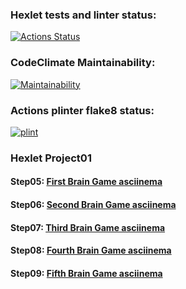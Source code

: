 ### Hexlet tests and linter status:
[![Actions Status](https://github.com/alienflakes/python-project-lvl1/workflows/hexlet-check/badge.svg)](https://github.com/alienflakes/python-project-lvl1/actions)

### CodeClimate Maintainability:
[![Maintainability](https://api.codeclimate.com/v1/badges/a99a88d28ad37a79dbf6/maintainability)](https://codeclimate.com/github/codeclimate/codeclimate/maintainability)

### Actions plinter flake8 status:
[![plint](https://github.com/alienflakes/python-project-lvl1/actions/workflows/plinter.yml/badge.svg)](https://github.com/alienflakes/python-project-lvl1/actions/workflows/plinter.yml)

### Hexlet Project01

#### Step05: [First Brain Game asciinema](https://asciinema.org/a/4qZsm58zOP90RMm4cUh9KLwTW "wish me luck")

#### Step06: [Second Brain Game asciinema](https://asciinema.org/a/65ANbJ1KM0jEsZ4dhzaxtIWOM "it's working!!!")

#### Step07: [Third Brain Game asciinema](https://asciinema.org/a/wDVdDoAagtlljHVS1sd2h9M4d "math is genius...")

#### Step08: [Fourth Brain Game asciinema](https://asciinema.org/a/34YGgVUNGsTWbjeqFmBSdk3FD "who is reading these comments..?")

#### Step09: [Fifth Brain Game asciinema](https://asciinema.org/a/ChAICxf9A3o1Bfgp3jC5UhhxZ "hi!")
